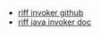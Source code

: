 - [riff invoker github](https://github.com/projectriff/java-function-invoker)
- [riff java invoker doc](https://projectriff.io/docs/v0.4/invokers/java)